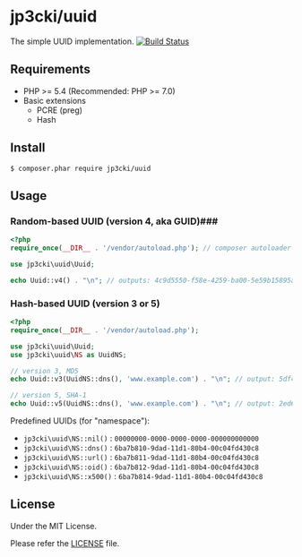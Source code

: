 jp3cki/uuid
===========

The simple UUID implementation.
[![Build Status](https://travis-ci.org/fetus-hina/uuid.svg?branch=master)](https://travis-ci.org/fetus-hina/uuid)

Requirements
------------

* PHP >= 5.4 (Recommended: PHP >= 7.0)
* Basic extensions
    - PCRE (preg)
    - Hash

Install
-------

```
$ composer.phar require jp3cki/uuid
```

Usage
-----

### Random-based UUID (version 4, aka GUID)###

```php
<?php
require_once(__DIR__ . '/vendor/autoload.php'); // composer autoloader

use jp3cki\uuid\Uuid;

echo Uuid::v4() . "\n"; // outputs: 4c9d5550-f58e-4259-ba00-5e59b15895a0
```

### Hash-based UUID (version 3 or 5) ###

```php
<?php
require_once(__DIR__ . '/vendor/autoload.php');

use jp3cki\uuid\Uuid;
use jp3cki\uuid\NS as UuidNS;

// version 3, MD5
echo Uuid::v3(UuidNS::dns(), 'www.example.com') . "\n"; // output: 5df41881-3aed-3515-88a7-2f4a814cf09e

// version 5, SHA-1
echo Uuid::v5(UuidNS::dns(), 'www.example.com') . "\n"; // output: 2ed6657d-e927-568b-95e1-2665a8aea6a2
```

Predefined UUIDs (for "namespace"):

* `jp3cki\uuid\NS::nil()` : `00000000-0000-0000-0000-000000000000`
* `jp3cki\uuid\NS::dns()` : `6ba7b810-9dad-11d1-80b4-00c04fd430c8`
* `jp3cki\uuid\NS::url()` : `6ba7b811-9dad-11d1-80b4-00c04fd430c8`
* `jp3cki\uuid\NS::oid()` : `6ba7b812-9dad-11d1-80b4-00c04fd430c8`
* `jp3cki\uuid\NS::x500()` : `6ba7b814-9dad-11d1-80b4-00c04fd430c8`

License
-------

Under the MIT License.

Please refer the [LICENSE](https://github.com/fetus-hina/uuid/blob/master/LICENSE) file.
